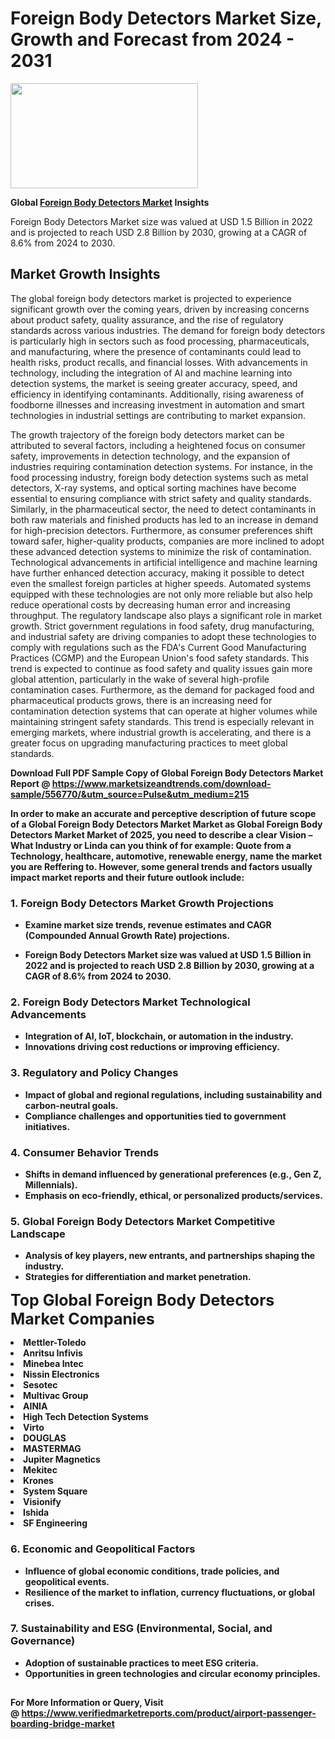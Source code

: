 <H1>Foreign Body Detectors Market Size, Growth and Forecast from 2024 - 2031</H1><img class="aligncenter size-medium wp-image-584254" src="https://thirdeyenews.in/wp-content/uploads/2024/09/Global-Market-Research-300x168.jpeg" alt="" width="300" height="168" /><p><strong>Global&nbsp;<a href="https://www.marketsizeandtrends.com/download-sample/556770/&amp;utm_source=Pulse&amp;utm_medium=215">Foreign Body Detectors Market</a> Insights</strong></p><p>Foreign Body Detectors Market size was valued at USD 1.5 Billion in 2022 and is projected to reach USD 2.8 Billion by 2030, growing at a CAGR of 8.6% from 2024 to 2030.</p><p><h2>Market Growth Insights</h2> <p>The global foreign body detectors market is projected to experience significant growth over the coming years, driven by increasing concerns about product safety, quality assurance, and the rise of regulatory standards across various industries. The demand for foreign body detectors is particularly high in sectors such as food processing, pharmaceuticals, and manufacturing, where the presence of contaminants could lead to health risks, product recalls, and financial losses. With advancements in technology, including the integration of AI and machine learning into detection systems, the market is seeing greater accuracy, speed, and efficiency in identifying contaminants. Additionally, rising awareness of foodborne illnesses and increasing investment in automation and smart technologies in industrial settings are contributing to market expansion.</p> <p><strong></strong></p> <p>The growth trajectory of the foreign body detectors market can be attributed to several factors, including a heightened focus on consumer safety, improvements in detection technology, and the expansion of industries requiring contamination detection systems. For instance, in the food processing industry, foreign body detection systems such as metal detectors, X-ray systems, and optical sorting machines have become essential to ensuring compliance with strict safety and quality standards. Similarly, in the pharmaceutical sector, the need to detect contaminants in both raw materials and finished products has led to an increase in demand for high-precision detectors. Furthermore, as consumer preferences shift toward safer, higher-quality products, companies are more inclined to adopt these advanced detection systems to minimize the risk of contamination. Technological advancements in artificial intelligence and machine learning have further enhanced detection accuracy, making it possible to detect even the smallest foreign particles at higher speeds. Automated systems equipped with these technologies are not only more reliable but also help reduce operational costs by decreasing human error and increasing throughput. The regulatory landscape also plays a significant role in market growth. Strict government regulations in food safety, drug manufacturing, and industrial safety are driving companies to adopt these technologies to comply with regulations such as the FDA's Current Good Manufacturing Practices (CGMP) and the European Union's food safety standards. This trend is expected to continue as food safety and quality issues gain more global attention, particularly in the wake of several high-profile contamination cases. Furthermore, as the demand for packaged food and pharmaceutical products grows, there is an increasing need for contamination detection systems that can operate at higher volumes while maintaining stringent safety standards. This trend is especially relevant in emerging markets, where industrial growth is accelerating, and there is a greater focus on upgrading manufacturing practices to meet global standards. <p><strong></p><p><span class=""><strong>Download Full PDF Sample Copy of Global Foreign Body Detectors Market Report</strong> @ <a href="https://www.marketsizeandtrends.com/download-sample/556770/&amp;utm_source=Pulse&amp;utm_medium=215" target="_blank">https://www.marketsizeandtrends.com/download-sample/556770/&amp;utm_source=Pulse&amp;utm_medium=215</a></span></p><p>In order to make an accurate and perceptive description of future scope of a Global&nbsp;Foreign Body Detectors Market Market as Global&nbsp;Foreign Body Detectors Market Market of 2025, you need to describe a clear Vision &ndash; What Industry or Linda can you think of for example: Quote from a Technology, healthcare, automotive, renewable energy, name the market you are Reffering to. However, some general trends and factors usually impact market reports and their future outlook include:</p><h3>1.&nbsp;<strong>Foreign Body Detectors Market Growth Projections</strong></h3><ul><li>Examine market size trends, revenue estimates and CAGR (Compounded Annual Growth Rate) projections.</li><li><p>Foreign Body Detectors Market size was valued at USD 1.5 Billion in 2022 and is projected to reach USD 2.8 Billion by 2030, growing at a CAGR of 8.6% from 2024 to 2030.</p></li></ul><h3>2.&nbsp;<strong>Foreign Body Detectors Market Technological Advancements</strong></h3><ul><li>Integration of AI, IoT, blockchain, or automation in the industry.</li><li>Innovations driving cost reductions or improving efficiency.</li></ul><h3>3.&nbsp;<strong>Regulatory and Policy Changes</strong></h3><ul><li>Impact of global and regional regulations, including sustainability and carbon-neutral goals.</li><li>Compliance challenges and opportunities tied to government initiatives.</li></ul><h3>4.&nbsp;<strong>Consumer Behavior Trends</strong></h3><ul><li>Shifts in demand influenced by generational preferences (e.g., Gen Z, Millennials).</li><li>Emphasis on eco-friendly, ethical, or personalized products/services.</li></ul><h3>5.&nbsp;<strong>Global Foreign Body Detectors Market Competitive Landscape</strong></h3><ul><li>Analysis of key players, new entrants, and partnerships shaping the industry.</li><li>Strategies for differentiation and market penetration.</li></ul><p data-pm-slice="1 1 []"><span style="color: inherit; font-family: inherit; font-size: 25px;">Top Global Foreign Body Detectors Market Companies</span></p><div class="" data-test-id=""><p><li>Mettler-Toledo</li><li> Anritsu Infivis</li><li> Minebea Intec</li><li> Nissin Electronics</li><li> Sesotec</li><li> Multivac Group</li><li> AINIA</li><li> High Tech Detection Systems</li><li> Virto</li><li> DOUGLAS</li><li> MASTERMAG</li><li> Jupiter Magnetics</li><li> Mekitec</li><li> Krones</li><li> System Square</li><li> Visionify</li><li> Ishida</li><li> SF Engineering</li></p></div><h3>6.&nbsp;<strong>Economic and Geopolitical Factors</strong></h3><ul><li>Influence of global economic conditions, trade policies, and geopolitical events.</li><li>Resilience of the market to inflation, currency fluctuations, or global crises.</li></ul><h3>7.&nbsp;<strong>Sustainability and ESG (Environmental, Social, and Governance)</strong></h3><ul><li>Adoption of sustainable practices to meet ESG criteria.</li><li>Opportunities in green technologies and circular economy principles.</li></ul><h2><strong style="font-size: 14px;">For More Information or Query, Visit @&nbsp;</strong><a style="background-color: #ffffff; font-size: 14px;" href="https://www.marketsizeandtrends.com/report/foreign-body-detectors-market/" target="_blank">https://www.verifiedmarketreports.com/product/airport-passenger-boarding-bridge-market</a></h2>
